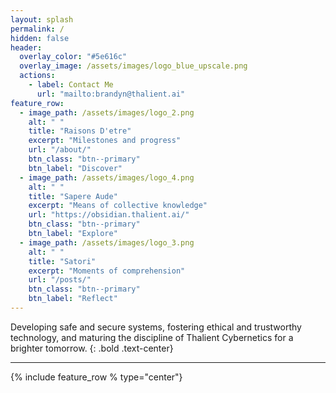 ```yaml
---
layout: splash
permalink: /
hidden: false
header:
  overlay_color: "#5e616c"
  overlay_image: /assets/images/logo_blue_upscale.png
  actions:
    - label: Contact Me
      url: "mailto:brandyn@thalient.ai"
feature_row:
  - image_path: /assets/images/logo_2.png
    alt: " "
    title: "Raisons D'etre"
    excerpt: "Milestones and progress"
    url: "/about/"
    btn_class: "btn--primary"
    btn_label: "Discover"
  - image_path: /assets/images/logo_4.png
    alt: " "
    title: "Sapere Aude"
    excerpt: "Means of collective knowledge"
    url: "https://obsidian.thalient.ai/"
    btn_class: "btn--primary"
    btn_label: "Explore"
  - image_path: /assets/images/logo_3.png
    alt: " "
    title: "Satori"
    excerpt: "Moments of comprehension"
    url: "/posts/"
    btn_class: "btn--primary"
    btn_label: "Reflect"
---
```


Developing safe and secure systems, fostering ethical and trustworthy technology, and maturing the discipline of Thalient Cybernetics for a brighter tomorrow.
{: .bold .text-center}

---

{% include feature_row % type="center"}
